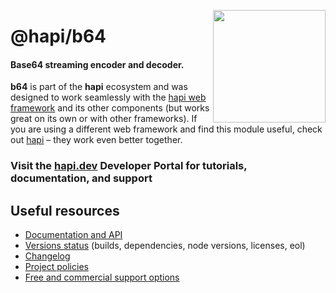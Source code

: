 <a href="https://hapi.dev"><img src="https://raw.githubusercontent.com/hapijs/assets/master/images/family.png" width="180px" align="right" /></a>

# @hapi/b64

#### Base64 streaming encoder and decoder.

**b64** is part of the **hapi** ecosystem and was designed to work seamlessly with the [hapi web framework](https://hapi.dev) and its other components (but works great on its own or with other frameworks). If you are using a different web framework and find this module useful, check out [hapi](https://hapi.dev) – they work even better together.

### Visit the [hapi.dev](https://hapi.dev) Developer Portal for tutorials, documentation, and support

## Useful resources

- [Documentation and API](https://hapi.dev/family/b64/)
- [Versions status](https://hapi.dev/resources/status/#b64) (builds, dependencies, node versions, licenses, eol)
- [Changelog](https://hapi.dev/family/b64/changelog/)
- [Project policies](https://hapi.dev/policies/)
- [Free and commercial support options](https://hapi.dev/support/)
